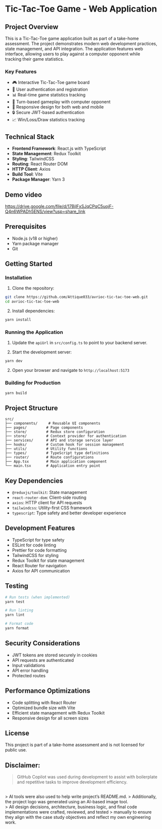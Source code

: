 # Tic-Tac-Toe Game - Web Application

## Project Overview

This is a Tic-Tac-Toe game application built as part of a take-home assessment. The project demonstrates
modern web development practices, state management, and API integration. The application features web
interface, allowing users to play against a computer opponent while tracking their game statistics.

### Key Features

- 🎮 Interactive Tic-Tac-Toe game board
- 👤 User authentication and registration
- 📊 Real-time game statistics tracking
- 🔄 Turn-based gameplay with computer opponent
- 📱 Responsive design for both web and mobile
- 🔒 Secure JWT-based authentication
- 📈 Win/Loss/Draw statistics tracking

## Technical Stack

- **Frontend Framework**: React.js with TypeScript
- **State Management**: Redux Toolkit
- **Styling**: TailwindCSS
- **Routing**: React Router DOM
- **HTTP Client**: Axios
- **Build Tool**: Vite
- **Package Manager**: Yarn 3

## Demo video

https://drive.google.com/file/d/17BjlFxSJqCPqC5uojF-Q4n6WPADh5ENS/view?usp=share_link

## Prerequisites

- Node.js (v18 or higher)
- Yarn package manager
- Git

## Getting Started

### Installation

1. Clone the repository:

```bash
git clone https://github.com/Attique033/avrioc-tic-tac-toe-web.git
cd avrioc-tic-tac-toe-web
```

2. Install dependencies:

```bash
yarn install
```

### Running the Application

1. Update the `apiUrl` in `src/config.ts` to point to your backend server.

2. Start the development server:

```bash
yarn dev
```

2. Open your browser and navigate to `http://localhost:5173`

### Building for Production

```bash
yarn build
```

## Project Structure

```
src/
├── components/     # Reusable UI components
├── pages/         # Page components
├── store/         # Redux store configuration
├── store/         # Context provider for authentication
├── services/      # API and storage service layer
├── hooks/         # Custom hook for session management
├── utils/         # Utility functions
├── types/         # TypeScript type definitions
├── router/        # Route configurations
├── App.tsx        # Main application component
└── main.tsx       # Application entry point
```

## Key Dependencies

- `@reduxjs/toolkit`: State management
- `react-router-dom`: Client-side routing
- `axios`: HTTP client for API requests
- `tailwindcss`: Utility-first CSS framework
- `typescript`: Type safety and better developer experience

## Development Features

- TypeScript for type safety
- ESLint for code linting
- Prettier for code formatting
- TailwindCSS for styling
- Redux Toolkit for state management
- React Router for navigation
- Axios for API communication

## Testing

```bash
# Run tests (when implemented)
yarn test

# Run linting
yarn lint

# Format code
yarn format
```

## Security Considerations

- JWT tokens are stored securely in cookies
- API requests are authenticated
- Input validations
- API error handling
- Protected routes

## Performance Optimizations

- Code splitting with React Router
- Optimized bundle size with Vite
- Efficient state management with Redux Toolkit
- Responsive design for all screen sizes

## License

This project is part of a take-home assessment and is not licensed for public use.

## Disclaimer:

> GitHub Copilot was used during development to assist with boilerplate and repetitive tasks to improve development
> efficiency.
<br>
> AI tools were also used to help write project’s README.md.
> Additionally, the project logo was generated using an AI-based image tool.
<br>
> All design decisions, architecture, business logic, and final code implementations were crafted, reviewed, and tested
> manually to ensure they align with the case study objectives and reflect my own engineering work.

